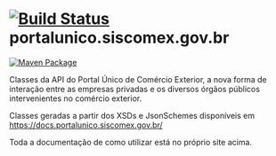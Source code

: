 # [![Build Status](https://travis-ci.org/samuelfac/portalunico.siscomex.gov.br.svg?branch=master)](https://travis-ci.org/samuelfac/portalunico.siscomex.gov.br) portalunico.siscomex.gov.br

[![Maven Package](https://github.com/samuelfac/portalunico.siscomex.gov.br/actions/workflows/maven-publish.yml/badge.svg)](https://github.com/samuelfac/portalunico.siscomex.gov.br/actions/workflows/maven-publish.yml)


Classes da API do Portal Único de Comércio Exterior, a nova forma de interação entre as empresas privadas e os diversos órgãos públicos intervenientes no comércio exterior.

Classes geradas a partir dos XSDs e JsonSchemes disponíveis em https://docs.portalunico.siscomex.gov.br/

Toda a documentação de como utilizar está no próprio site acima.